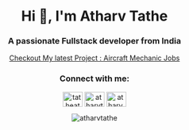 <h1 align="center">Hi 👋, I'm Atharv Tathe</h1>
<h3 align="center">A passionate Fullstack developer from India</h3>

<p align="center"> <a href="https://aircraftmechanicjobs.net/" target="blank">Checkout My latest Project : Aircraft Mechanic Jobs</a>




<h3 align="center">Connect with me:</h3>
<p align="center">
<a href="https://twitter.com/tatheatharv" target="blank"><img align="center" src="https://raw.githubusercontent.com/rahuldkjain/github-profile-readme-generator/master/src/images/icons/Social/twitter.svg" alt="tatheatharv" height="30" width="40" /></a>
<a href="https://linkedin.com/in/atharvtathe" target="blank"><img align="center" src="https://raw.githubusercontent.com/rahuldkjain/github-profile-readme-generator/master/src/images/icons/Social/linked-in-alt.svg" alt="atharvtathe" height="30" width="40" /></a>
<a href="https://instagram.com/atharv.tathe" target="blank"><img align="center" src="https://raw.githubusercontent.com/rahuldkjain/github-profile-readme-generator/master/src/images/icons/Social/instagram.svg" alt="atharv.tathe" height="30" width="40" /></a>
</p>



<!-- <p align="center">&nbsp;<img align="center" src="https://github-readme-stats.vercel.app/api?username=atharvtathe&show_icons=true&locale=en" alt="atharvtathe" /></p> -->

<p align="center"><img align="center" src="https://github-readme-streak-stats.herokuapp.com/?user=atharvtathe&" alt="atharvtathe" /></p>



